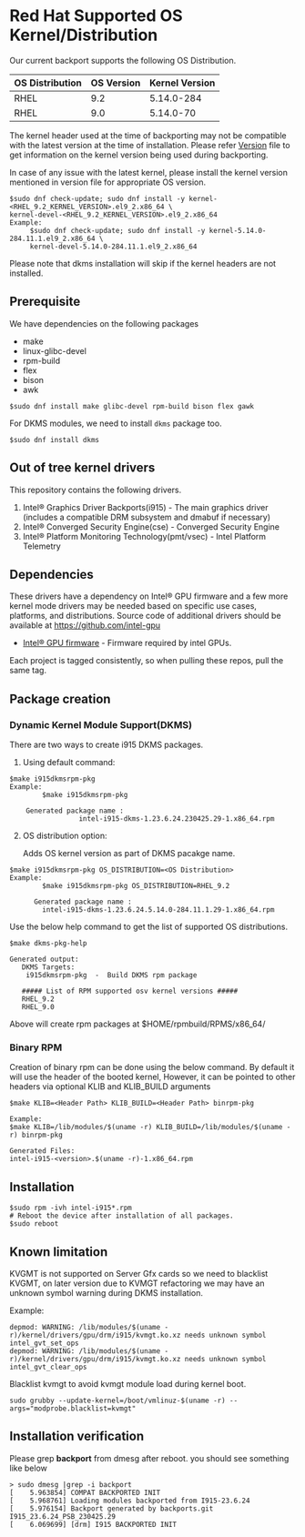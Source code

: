 # Red Hat Supported OS Kernel/Distribution
  Our current backport supports the following OS Distribution.

| OS Distribution | OS Version | Kernel Version  |
|---  |---  |---  |
| RHEL | 9.2 | 5.14.0-284 |
| RHEL | 9.0 | 5.14.0-70 |

  The kernel header used at the time of backporting may not be compatible with the latest version at the time of installation.
  Please refer [Version](https://github.com/intel-gpu/intel-gpu-i915-backports/blob/backport/main/versions) file to get information on the kernel version being used during backporting.

  In case of any issue with the latest kernel, please install the kernel version mentioned in version file for appropriate OS version.

```
$sudo dnf check-update; sudo dnf install -y kernel-<RHEL_9.2_KERNEL_VERSION>.el9_2.x86_64 \
kernel-devel-<RHEL_9.2_KERNEL_VERSION>.el9_2.x86_64
Example:
     $sudo dnf check-update; sudo dnf install -y kernel-5.14.0-284.11.1.el9_2.x86_64 \
     kernel-devel-5.14.0-284.11.1.el9_2.x86_64

```

Please note that dkms installation will skip if the kernel headers are not installed.

## Prerequisite
We have dependencies on the following packages
  - make
  - linux-glibc-devel
  - rpm-build
  - flex
  - bison
  - awk
```
$sudo dnf install make glibc-devel rpm-build bison flex gawk
```
For DKMS modules, we need to install `dkms` package too.

```
$sudo dnf install dkms
```

## Out of tree kernel drivers
This repository contains the following drivers.
1. Intel® Graphics Driver Backports(i915) - The main graphics driver (includes a compatible DRM subsystem and dmabuf if necessary)
2. Intel® Converged Security Engine(cse) - Converged Security Engine
3. Intel® Platform Monitoring Technology(pmt/vsec) - Intel Platform Telemetry


## Dependencies

  These drivers have a dependency on Intel® GPU firmware and a few more kernel mode drivers may be needed based on specific use cases, platforms, and distributions. Source code of additional drivers should be available at https://github.com/intel-gpu

- [Intel® GPU firmware](https://github.com/intel-gpu/intel-gpu-firmware) - Firmware required by intel GPUs.

Each project is tagged consistently, so when pulling these repos, pull the same tag.


## Package creation

### Dynamic Kernel Module Support(DKMS)
There are two ways to create i915 DKMS packages.
1. Using default command:
```
$make i915dkmsrpm-pkg
Example:
        $make i915dkmsrpm-pkg

    Generated package name :
                 intel-i915-dkms-1.23.6.24.230425.29-1.x86_64.rpm
```

2. OS distribution option:

    Adds OS kernel version as part of DKMS pacakge name.

```
$make i915dkmsrpm-pkg OS_DISTRIBUTION=<OS Distribution>
Example:
        $make i915dkmsrpm-pkg OS_DISTRIBUTION=RHEL_9.2

      Generated package name :
        intel-i915-dkms-1.23.6.24.5.14.0-284.11.1.29-1.x86_64.rpm
```
  Use the below help command to get the list of supported OS distributions.
```
$make dkms-pkg-help

Generated output:
   DKMS Targets:
    i915dkmsrpm-pkg  -  Build DKMS rpm package

   ##### List of RPM supported osv kernel versions #####
   RHEL_9.2
   RHEL_9.0
```
Above  will create rpm packages at $HOME/rpmbuild/RPMS/x86_64/

### Binary RPM
Creation of binary rpm can be done using the below command. By default it will use the header of the booted kernel, However, it can be pointed to other headers via optional KLIB and KLIB_BUILD arguments
```
$make KLIB=<Header Path> KLIB_BUILD=<Header Path> binrpm-pkg

Example:
$make KLIB=/lib/modules/$(uname -r) KLIB_BUILD=/lib/modules/$(uname -r) binrpm-pkg

Generated Files:
intel-i915-<version>.$(uname -r)-1.x86_64.rpm
```

## Installation
```
$sudo rpm -ivh intel-i915*.rpm
# Reboot the device after installation of all packages.
$sudo reboot
```
## Known limitation
KVGMT is not supported on Server Gfx cards so we need to blacklist KVGMT, on later version due to KVMGT refactoring
we may have an unknown symbol warning during DKMS installation.

Example:
```
depmod: WARNING: /lib/modules/$(uname -r)/kernel/drivers/gpu/drm/i915/kvmgt.ko.xz needs unknown symbol intel_gvt_set_ops
depmod: WARNING: /lib/modules/$(uname -r)/kernel/drivers/gpu/drm/i915/kvmgt.ko.xz needs unknown symbol intel_gvt_clear_ops
```
Blacklist kvmgt to avoid kvmgt module load during kernel boot.
```
sudo grubby --update-kernel=/boot/vmlinuz-$(uname -r) --args="modprobe.blacklist=kvmgt"
```

## Installation verification

Please grep **backport** from dmesg after reboot. you should see something like below
```
> sudo dmesg |grep -i backport
[    5.963854] COMPAT BACKPORTED INIT
[    5.968761] Loading modules backported from I915-23.6.24
[    5.976154] Backport generated by backports.git I915_23.6.24_PSB_230425.29
[    6.069699] [drm] I915 BACKPORTED INIT
```
